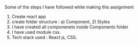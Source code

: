 Some of the steps I have followed while making this assignment

1) Create react app
2) create folder structure : a) Component,  2) Styles
3) I have created all componenets inside Components folder
4) I have used module css.
5) Tech stack used :  React js, CSS. 